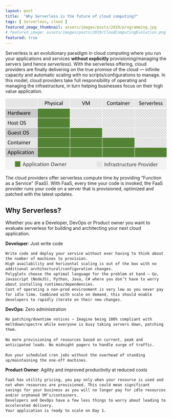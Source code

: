 ```yaml
---
layout: post
title:  "Why Serverless is the future of cloud computing?"
tags: [ Serverless, cloud ]
featured_image_thumbnail: assets/images/posts/2019/programming.jpg
# featured_image: assets/images/posts/2019/CloudComputingEvolution.png
featured: true
---
```


Serverless is an evolutionary paradigm in cloud computing where you run your applications and services **without explicitly** provisioning/managing the servers (and hence *serverless*). With the serverless offering, cloud providers are finally delivering on the true promise of the cloud — infinite capacity and automatic scaling with no scripts/configurations to manage. In this model, cloud providers take full responsibility of operating and managing the infrastructure, in turn helping businesses focus on their high value application.

<!--more-->

![Cloud Computing Evolution](assets/images/posts/2019/CloudComputingEvolution.png)

The cloud providers offer serverless compute time by providing “Function as a Service” (FaaS). With FaaS, every time your code is invoked, the FaaS provider runs your code on a server that is provisioned, optimized and patched with the latest updates.

## Why Serverless?

Whether you are a Developer, DevOps or Product owner you want to evaluate serverless for building and architecting your next cloud application.

**Developer**: Just write code

    Write code and deploy your service without ever having to think about the number of machines to provision.
    High availability and horizontal scaling is out of the box with no additional architectural/configuration changes.
    Polyglots choose the optimal language for the problem at hand — Go, Javascript (NodeJS), Python, Java, C# where you don’t have to worry about installing runtimes/dependencies.
    Cost of operating a non-prod environment is very low as you never pay for idle time. Combined with scale on demand, this should enable developers to rapidly iterate on their new changes.

**DevOps**: Zero administration

    No patching/downtime notices — Imagine being 100% compliant with meltdown/spectre while everyone is busy taking servers down, patching them.

    No more provisioning of resources based on current, peak and anticipated loads. No midnight pagers to handle surge of traffic.

    Run your scheduled cron jobs without the overhead of standing up/maintaining the one-off machines.

**Product Owner**: Agility and improved productivity at reduced costs

    FaaS has utility pricing, you pay only when your resource is used and not when resources are provisioned. This could mean significant savings for your business as you will no longer pay for idle resources and/or orphaned VM’s/containers.
    Developers and DevOps have a few less things to worry about leading to accelerated delivery.
    Your application is ready to scale on Day 1.

    